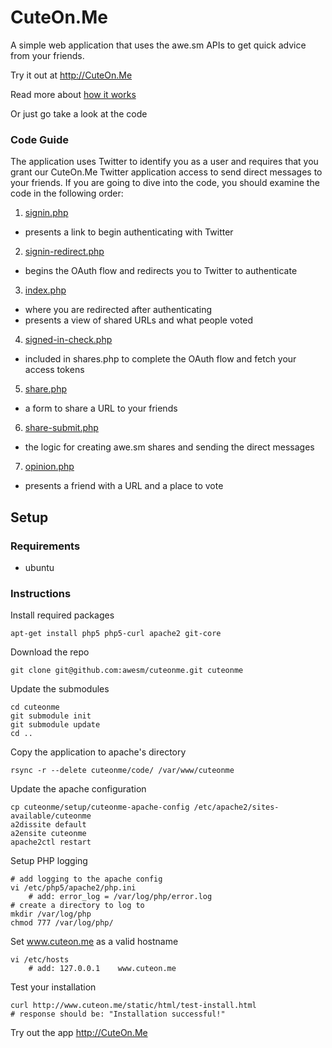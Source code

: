 # CuteOn.Me
A simple web application that uses the awe.sm APIs to get quick advice from your friends.  

Try it out at <http://CuteOn.Me>

Read more about [how it works](/awesm/cuteonme/blob/master/docs/how-it-works.md)

Or just go take a look at the code

### Code Guide

The application uses Twitter to identify you as a user and requires that you grant our CuteOn.Me Twitter application access to send direct messages to your friends. If you are going to dive into the code, you should examine the code in the following order:

1. [signin.php](/awesm/cuteonme/blob/master/code/signin.php)
 * presents a link to begin authenticating with Twitter
2. [signin-redirect.php](/awesm/cuteonme/blob/master/code/signin-redirect.php)
 * begins the OAuth flow and redirects you to Twitter to authenticate
3. [index.php](/awesm/cuteonme/blob/master/code/index.php)
 * where you are redirected after authenticating
 * presents a view of shared URLs and what people voted
4. [signed-in-check.php](/awesm/cuteonme/blob/master/code/signed-in-check.php)
 * included in shares.php to complete the OAuth flow and fetch your access tokens
5. [share.php](/awesm/cuteonme/blob/master/code/share.php)
 * a form to share a URL to your friends
6. [share-submit.php](/awesm/cuteonme/blob/master/code/share-submit.php)
 * the logic for creating awe.sm shares and sending the direct messages
7. [opinion.php](/awesm/cuteonme/blob/master/code/opinion.php)
 * presents a friend with a URL and a place to vote

## Setup

### Requirements
*  ubuntu

### Instructions

Install required packages

    apt-get install php5 php5-curl apache2 git-core

Download the repo

    git clone git@github.com:awesm/cuteonme.git cuteonme

Update the submodules

    cd cuteonme
    git submodule init
    git submodule update
    cd ..

Copy the application to apache's directory

    rsync -r --delete cuteonme/code/ /var/www/cuteonme

Update the apache configuration

    cp cuteonme/setup/cuteonme-apache-config /etc/apache2/sites-available/cuteonme
    a2dissite default
    a2ensite cuteonme
    apache2ctl restart

Setup PHP logging

    # add logging to the apache config
    vi /etc/php5/apache2/php.ini
        # add: error_log = /var/log/php/error.log 
    # create a directory to log to
    mkdir /var/log/php
    chmod 777 /var/log/php/

Set www.cuteon.me as a valid hostname

    vi /etc/hosts
        # add: 127.0.0.1    www.cuteon.me

Test your installation

    curl http://www.cuteon.me/static/html/test-install.html
    # response should be: "Installation successful!"

Try out the app <http://CuteOn.Me>

